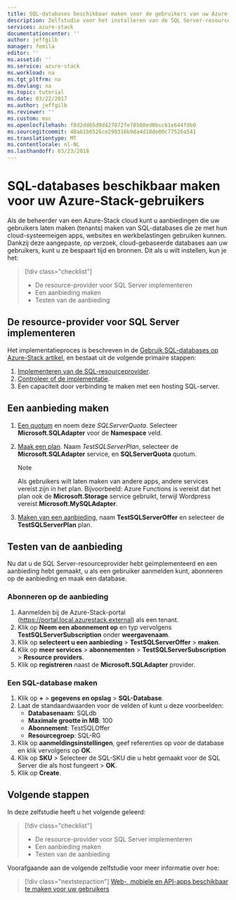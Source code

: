 ```yaml
---
title: SQL-databases beschikbaar maken voor de gebruikers van uw Azure-Stack | Microsoft Docs
description: Zelfstudie voor het installeren van de SQL Server-resourceprovider en maken biedt die, kunnen gebruikers van de Stack Azure SQL-databases maken.
services: azure-stack
documentationcenter: ''
author: jeffgilb
manager: femila
editor: ''
ms.assetid: ''
ms.service: azure-stack
ms.workload: na
ms.tgt_pltfrm: na
ms.devlang: na
ms.topic: tutorial
ms.date: 03/22/2017
ms.author: jeffgilb
ms.reviewer: ''
ms.custom: mvc
ms.openlocfilehash: f8d2dd65d9d427872fe78508ed0bcc61e644fdb0
ms.sourcegitcommit: 48ab1b6526ce290316b9da4d18de00c77526a541
ms.translationtype: MT
ms.contentlocale: nl-NL
ms.lasthandoff: 03/23/2018
---
```

# <a name="make-sql-databases-available-to-your-azure-stack-users"></a>SQL-databases beschikbaar maken voor uw Azure-Stack-gebruikers
Als de beheerder van een Azure-Stack cloud kunt u aanbiedingen die uw gebruikers laten maken (tenants) maken van SQL-databases die ze met hun cloud-systeemeigen apps, websites en werkbelastingen gebruiken kunnen. Dankzij deze aangepaste, op verzoek, cloud-gebaseerde databases aan uw gebruikers, kunt u ze bespaart tijd en bronnen. Dit als u wilt instellen, kun je het:

> [!div class="checklist"]
> * De resource-provider voor SQL Server implementeren
> * Een aanbieding maken
> * Testen van de aanbieding

## <a name="deploy-the-sql-server-resource-provider"></a>De resource-provider voor SQL Server implementeren

Het implementatieproces is beschreven in de [Gebruik SQL-databases op Azure-Stack artikel](azure-stack-sql-resource-provider-deploy.md), en bestaat uit de volgende primaire stappen:

1. [Implementeren van de SQL-resourceprovider]( azure-stack-sql-resource-provider-deploy.md#deploy-the-resource-provider).
2. [Controleer of de implementatie]( azure-stack-sql-resource-provider-deploy.md#verify-the-deployment-using-the-azure-stack-portal).
3. Een capaciteit door verbinding te maken met een hosting SQL-server.

## <a name="create-an-offer"></a>Een aanbieding maken

1.  [Een quotum](azure-stack-setting-quotas.md) en noem deze *SQLServerQuota*. Selecteer **Microsoft.SQLAdapter** voor de **Namespace** veld.
2.  [Maak een plan](azure-stack-create-plan.md). Naam *TestSQLServerPlan*, selecteer de **Microsoft.SQLAdapter** service, en **SQLServerQuota** quotum.

    > [!NOTE]
    > Als gebruikers wilt laten maken van andere apps, andere services vereist zijn in het plan. Bijvoorbeeld: Azure Functions is vereist dat het plan ook de **Microsoft.Storage** service gebruikt, terwijl Wordpress vereist **Microsoft.MySQLAdapter**.
    > 
    >

3.  [Maken van een aanbieding](azure-stack-create-offer.md), naam **TestSQLServerOffer** en selecteer de **TestSQLServerPlan** plan.

## <a name="test-the-offer"></a>Testen van de aanbieding

Nu dat u de SQL Server-resourceprovider hebt geïmplementeerd en een aanbieding hebt gemaakt, u als een gebruiker aanmelden kunt, abonneren op de aanbieding en maak een database.

### <a name="subscribe-to-the-offer"></a>Abonneren op de aanbieding
1. Aanmelden bij de Azure-Stack-portal (https://portal.local.azurestack.external) als een tenant.
2. Klik op **Neem een abonnement op** en typ vervolgens **TestSQLServerSubscription** onder **weergavenaam**.
3. Klik op **selecteert u een aanbieding** > **TestSQLServerOffer** > **maken**.
4. Klik op **meer services** > **abonnementen** > **TestSQLServerSubscription** > **Resource providers**.
5. Klik op **registreren** naast de **Microsoft.SQLAdapter** provider.

### <a name="create-a-sql-database"></a>Een SQL-database maken

1. Klik op **+**  >  **gegevens en opslag** > **SQL-Database**.
2. Laat de standaardwaarden voor de velden of kunt u deze voorbeelden:
    - **Databasenaam**: SQLdb
    - **Maximale grootte in MB**: 100
    - **Abonnement**: TestSQLOffer
    - **Resourcegroep**: SQL-RG
3. Klik op **aanmeldingsinstellingen**, geef referenties op voor de database en klik vervolgens op **OK**.
4. Klik op **SKU** > Selecteer de SQL-SKU die u hebt gemaakt voor de SQL Server die als host fungeert > **OK**.
5. Klik op **Create**.

## <a name="next-steps"></a>Volgende stappen

In deze zelfstudie heeft u het volgende geleerd:

> [!div class="checklist"]
> * De resource-provider voor SQL Server implementeren
> * Een aanbieding maken
> * Testen van de aanbieding

Voorafgaande aan de volgende zelfstudie voor meer informatie over hoe:

> [!div class="nextstepaction"]
> [Web-, mobiele en API-apps beschikbaar te maken voor uw gebruikers]( azure-stack-tutorial-app-service.md)

